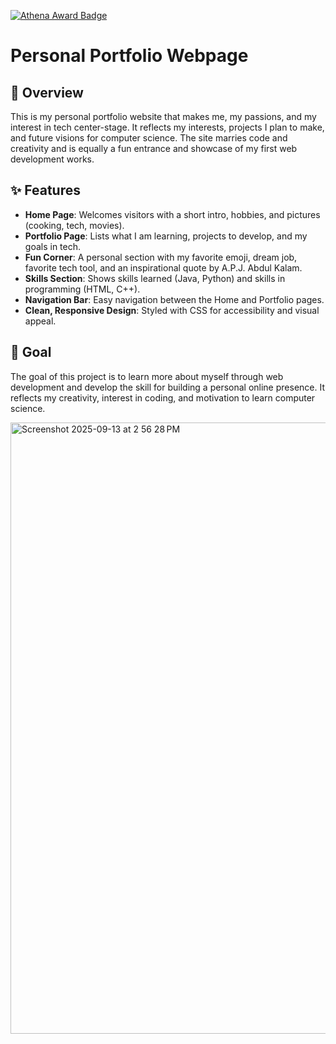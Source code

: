 [![Athena Award Badge](https://img.shields.io/endpoint?url=https%3A%2F%2Faward.athena.hackclub.com%2Fapi%2Fbadge)](https://award.athena.hackclub.com?utm_source=readme)

# Personal Portfolio Webpage

## 📖 Overview

This is my personal portfolio website that makes me, my passions, and my interest in tech center-stage. It reflects my interests, projects I plan to make, and future visions for computer science. The site marries code and creativity and is equally a fun entrance and showcase of my first web development works.

## ✨ Features

* **Home Page**:  Welcomes visitors with a short intro, hobbies, and pictures (cooking, tech, movies).
* **Portfolio Page**: Lists what I am learning, projects to develop, and my goals in tech.
* **Fun Corner**: A personal section with my favorite emoji, dream job, favorite tech tool, and an inspirational quote by A.P.J. Abdul Kalam.
* **Skills Section**: Shows skills learned (Java, Python) and skills in programming (HTML, C++).
* **Navigation Bar**: Easy navigation between the Home and Portfolio pages.
* **Clean, Responsive Design**: Styled with CSS for accessibility and visual appeal.


## 🎯 Goal

The goal of this project is to learn more about myself through web development and develop the skill for building a personal online presence. It reflects my creativity, interest in coding, and motivation to learn computer science.

<img width="1710" height="978" alt="Screenshot 2025-09-13 at 2 56 28 PM" src="https://github.com/user-attachments/assets/dafc2cae-9d97-4084-9679-85fbbb779894" />

